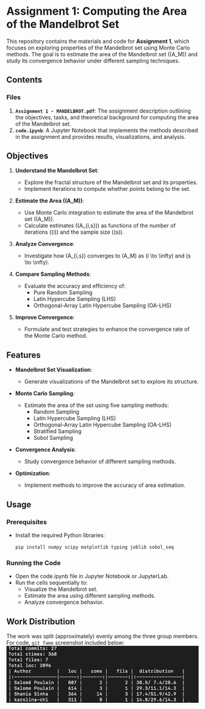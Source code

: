 # Assignment 1: Computing the Area of the Mandelbrot Set

This repository contains the materials and code for **Assignment 1**, which focuses on exploring properties of the Mandelbrot set using Monte Carlo methods. The goal is to estimate the area of the Mandelbrot set (\(A_M\)) and study its convergence behavior under different sampling techniques.

## Contents

### Files
1. **`Assignment 1 - MANDELBROT.pdf`**: The assignment description outlining the objectives, tasks, and theoretical background for computing the area of the Mandelbrot set.
2. **`code.ipynb`**: A Jupyter Notebook that implements the methods described in the assignment and provides results, visualizations, and analysis.

## Objectives
1. **Understand the Mandelbrot Set**:
   - Explore the fractal structure of the Mandelbrot set and its properties.
   - Implement iterations to compute whether points belong to the set.

2. **Estimate the Area (\(A_M\))**:
   - Use Monte Carlo integration to estimate the area of the Mandelbrot set (\(A_M\)).
   - Calculate estimates (\(A_{i,s}\)) as functions of the number of iterations (\(i\)) and the sample size (\(s\)).

3. **Analyze Convergence**:
   - Investigate how \(A_{i,s}\) converges to \(A_M\) as \(i \to \infty\) and \(s \to \infty\).
   <!-- - Ensure a balance between \(i\) and \(s\) to maintain comparable error levels. -->

4. **Compare Sampling Methods**:
   - Evaluate the accuracy and efficiency of:
     - Pure Random Sampling
     - Latin Hypercube Sampling (LHS)
     - Orthogonal-Array Latin Hypercube Sampling (OA-LHS)

5. **Improve Convergence**:
   - Formulate and test strategies to enhance the convergence rate of the Monte Carlo method.

## Features
- **Mandelbrot Set Visualization**:
  - Generate visualizations of the Mandelbrot set to explore its structure.
  
- **Monte Carlo Sampling**:
  - Estimate the area of the set using five sampling methods:
    - Random Sampling
    - Latin Hypercube Sampling (LHS)
    - Orthogonal-Array Latin Hypercube Sampling (OA-LHS)
    - Stratified Sampling
    - Sobol Sampling

- **Convergence Analysis**:
  - Study convergence behavior of different sampling methods.

- **Optimization**:
  - Implement methods to improve the accuracy of area estimation.

## Usage

### Prerequisites
- Install the required Python libraries:
  ```bash
  pip install numpy scipy matplotlib typing joblib sobol_seq
  ```

### Running the Code
- Open the code.ipynb file in Jupyter Notebook or JupyterLab.
- Run the cells sequentially to:
    - Visualize the Mandelbrot set.
    - Estimate the area using different sampling methods.
    - Analyze convergence behavior.

## Work Distribution

The work was split (approximately) evenly among the three group members. For code, `git fame` screenshot included below:
![](git-fame_report.png)